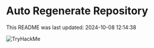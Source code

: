 # Auto Regenerate Repository

This README was last updated: 2024-10-08 12:14:38

 ![TryHackMe](https://tryhackme.com/badge/533634)